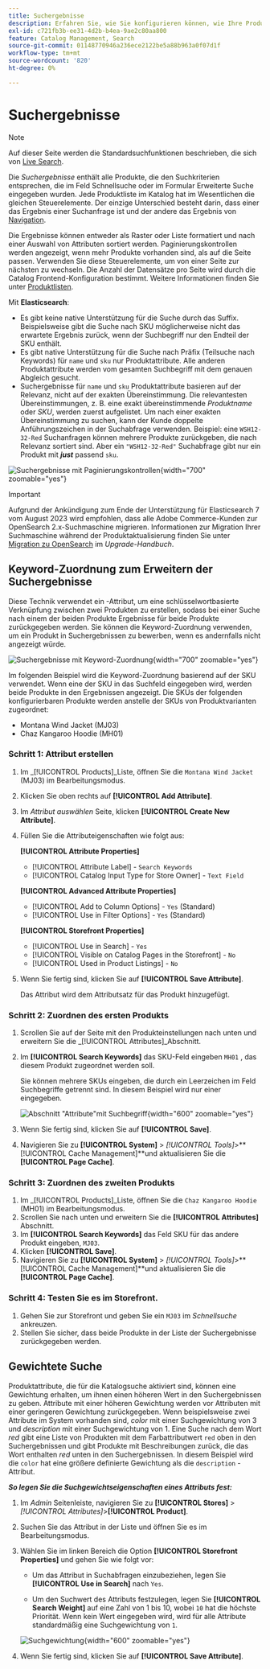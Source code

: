 ```yaml
---
title: Suchergebnisse
description: Erfahren Sie, wie Sie konfigurieren können, wie Ihre Produkte den Suchkriterien entsprechen, die in das Feld "Schnellsuche"oder in das Formular "Erweiterte Suche"eingegeben wurden.
exl-id: c721fb3b-ee31-4d2b-b4ea-9ae2c80aa800
feature: Catalog Management, Search
source-git-commit: 01148770946a236ece2122be5a88b963a0f07d1f
workflow-type: tm+mt
source-wordcount: '820'
ht-degree: 0%

---
```


# Suchergebnisse

>[!NOTE]
>
>Auf dieser Seite werden die Standardsuchfunktionen beschrieben, die sich von [Live Search](https://experienceleague.adobe.com/docs/commerce-merchant-services/live-search/overview.html).

Die _Suchergebnisse_ enthält alle Produkte, die den Suchkriterien entsprechen, die im Feld Schnellsuche oder im Formular Erweiterte Suche eingegeben wurden. Jede Produktliste im Katalog hat im Wesentlichen die gleichen Steuerelemente. Der einzige Unterschied besteht darin, dass einer das Ergebnis einer Suchanfrage ist und der andere das Ergebnis von [Navigation](navigation.md).

Die Ergebnisse können entweder als Raster oder Liste formatiert und nach einer Auswahl von Attributen sortiert werden. Paginierungskontrollen werden angezeigt, wenn mehr Produkte vorhanden sind, als auf die Seite passen. Verwenden Sie diese Steuerelemente, um von einer Seite zur nächsten zu wechseln. Die Anzahl der Datensätze pro Seite wird durch die Catalog Frontend-Konfiguration bestimmt. Weitere Informationen finden Sie unter [Produktlisten](navigation-product-listings.md).

Mit **Elasticsearch**:

- Es gibt keine native Unterstützung für die Suche durch das Suffix. Beispielsweise gibt die Suche nach SKU möglicherweise nicht das erwartete Ergebnis zurück, wenn der Suchbegriff nur den Endteil der SKU enthält.
- Es gibt native Unterstützung für die Suche nach Präfix (Teilsuche nach Keywords) für `name` und `sku` nur Produktattribute. Alle anderen Produktattribute werden vom gesamten Suchbegriff mit dem genauen Abgleich gesucht.
- Suchergebnisse für `name` und `sku` Produktattribute basieren auf der Relevanz, nicht auf der exakten Übereinstimmung. Die relevantesten Übereinstimmungen, z. B. eine exakt übereinstimmende _Produktname_ oder _SKU_, werden zuerst aufgelistet. Um nach einer exakten Übereinstimmung zu suchen, kann der Kunde doppelte Anführungszeichen in der Suchabfrage verwenden. Beispiel: eine `WSH12-32-Red` Suchanfragen können mehrere Produkte zurückgeben, die nach Relevanz sortiert sind. Aber ein `"WSH12-32-Red"` Suchabfrage gibt nur ein Produkt mit **_just_** passend `sku`.

![Suchergebnisse mit Paginierungskontrollen](./assets/storefront-search-results-shorts.png){width="700" zoomable="yes"}

>[!IMPORTANT]
>
>Aufgrund der Ankündigung zum Ende der Unterstützung für Elasticsearch 7 vom August 2023 wird empfohlen, dass alle Adobe Commerce-Kunden zur OpenSearch 2.x-Suchmaschine migrieren. Informationen zur Migration Ihrer Suchmaschine während der Produktaktualisierung finden Sie unter [Migration zu OpenSearch](https://experienceleague.adobe.com/docs/commerce-operations/upgrade-guide/prepare/opensearch-migration.html) im _Upgrade-Handbuch_.

## Keyword-Zuordnung zum Erweitern der Suchergebnisse

Diese Technik verwendet ein -Attribut, um eine schlüsselwortbasierte Verknüpfung zwischen zwei Produkten zu erstellen, sodass bei einer Suche nach einem der beiden Produkte Ergebnisse für beide Produkte zurückgegeben werden. Sie können die Keyword-Zuordnung verwenden, um ein Produkt in Suchergebnissen zu bewerben, wenn es andernfalls nicht angezeigt würde.

![Suchergebnisse mit Keyword-Zuordnung](./assets/storefront-search-results-extended.png){width="700" zoomable="yes"}

Im folgenden Beispiel wird die Keyword-Zuordnung basierend auf der SKU verwendet. Wenn eine der SKU in das Suchfeld eingegeben wird, werden beide Produkte in den Ergebnissen angezeigt. Die SKUs der folgenden konfigurierbaren Produkte werden anstelle der SKUs von Produktvarianten zugeordnet:

- Montana Wind Jacket (MJ03)
- Chaz Kangaroo Hoodie (MH01)

### Schritt 1: Attribut erstellen

1. Im _[!UICONTROL Products]_Liste, öffnen Sie die `Montana Wind Jacket` (MJ03) im Bearbeitungsmodus.
1. Klicken Sie oben rechts auf **[!UICONTROL Add Attribute]**.
1. Im _Attribut auswählen_ Seite, klicken **[!UICONTROL Create New Attribute]**.
1. Füllen Sie die Attributeigenschaften wie folgt aus:

   **[!UICONTROL Attribute Properties]**

   - [!UICONTROL Attribute Label]  - `Search Keywords`
   - [!UICONTROL Catalog Input Type for Store Owner] - `Text Field`

   **[!UICONTROL Advanced Attribute Properties]**

   - [!UICONTROL Add to Column Options] - `Yes` (Standard)
   - [!UICONTROL Use in Filter Options] - `Yes` (Standard)

   **[!UICONTROL Storefront Properties]**

   - [!UICONTROL Use in Search] - `Yes`
   - [!UICONTROL Visible on Catalog Pages in the Storefront] - `No`
   - [!UICONTROL Used in Product Listings] - `No`

1. Wenn Sie fertig sind, klicken Sie auf **[!UICONTROL Save Attribute]**.

   Das Attribut wird dem Attributsatz für das Produkt hinzugefügt.

### Schritt 2: Zuordnen des ersten Produkts

1. Scrollen Sie auf der Seite mit den Produkteinstellungen nach unten und erweitern Sie die _[!UICONTROL Attributes]_Abschnitt.
1. Im **[!UICONTROL Search Keywords]** das SKU-Feld eingeben `MH01` , das diesem Produkt zugeordnet werden soll.

   Sie können mehrere SKUs eingeben, die durch ein Leerzeichen im Feld Suchbegriffe getrennt sind. In diesem Beispiel wird nur einer eingegeben.

   ![Abschnitt &quot;Attribute&quot;mit Suchbegriff](./assets/search-keywords-attribute.png){width="600" zoomable="yes"}

1. Wenn Sie fertig sind, klicken Sie auf **[!UICONTROL Save]**.
1. Navigieren Sie zu **[!UICONTROL System]** > _[!UICONTROL Tools]_>**[!UICONTROL Cache Management]**und aktualisieren Sie die **[!UICONTROL Page Cache]**.

### Schritt 3: Zuordnen des zweiten Produkts

1. Im _[!UICONTROL Products]_Liste, öffnen Sie die `Chaz Kangaroo Hoodie` (MH01) im Bearbeitungsmodus.
1. Scrollen Sie nach unten und erweitern Sie die **[!UICONTROL Attributes]** Abschnitt.
1. Im **[!UICONTROL Search Keywords]** das Feld SKU für das andere Produkt eingeben, `MJ03`.
1. Klicken **[!UICONTROL Save]**.
1. Navigieren Sie zu **[!UICONTROL System]** > _[!UICONTROL Tools]_>**[!UICONTROL Cache Management]**und aktualisieren Sie die **[!UICONTROL Page Cache]**.

### Schritt 4: Testen Sie es im Storefront.

1. Gehen Sie zur Storefront und geben Sie ein `MJ03` im _Schnellsuche_ ankreuzen.
1. Stellen Sie sicher, dass beide Produkte in der Liste der Suchergebnisse zurückgegeben werden.

## Gewichtete Suche

Produktattribute, die für die Katalogsuche aktiviert sind, können eine Gewichtung erhalten, um ihnen einen höheren Wert in den Suchergebnissen zu geben. Attribute mit einer höheren Gewichtung werden vor Attributen mit einer geringeren Gewichtung zurückgegeben. Wenn beispielsweise zwei Attribute im System vorhanden sind, _color_ mit einer Suchgewichtung von 3 und _description_ mit einer Suchgewichtung von 1. Eine Suche nach dem Wort _red_ gibt eine Liste von Produkten mit dem Farbattributwert `red` oben in den Suchergebnissen und gibt Produkte mit Beschreibungen zurück, die das Wort enthalten _red_ unten in den Suchergebnissen. In diesem Beispiel wird die `color` hat eine größere definierte Gewichtung als die `description` -Attribut.

**_So legen Sie die Suchgewichtseigenschaften eines Attributs fest:_**

1. Im _Admin_ Seitenleiste, navigieren Sie zu **[!UICONTROL Stores]** > _[!UICONTROL Attributes]_>**[!UICONTROL Product]**.

1. Suchen Sie das Attribut in der Liste und öffnen Sie es im Bearbeitungsmodus.

1. Wählen Sie im linken Bereich die Option **[!UICONTROL Storefront Properties]** und gehen Sie wie folgt vor:

   - Um das Attribut in Suchabfragen einzubeziehen, legen Sie **[!UICONTROL Use in Search]** nach `Yes`.

   - Um den Suchwert des Attributs festzulegen, legen Sie **[!UICONTROL Search Weight]** auf eine Zahl von 1 bis 10, wobei `10` hat die höchste Priorität. Wenn kein Wert eingegeben wird, wird für alle Attribute standardmäßig eine Suchgewichtung von `1`.

   ![Suchgewichtung](./assets/search-weight.png){width="600" zoomable="yes"}

1. Wenn Sie fertig sind, klicken Sie auf **[!UICONTROL Save Attribute]**.

